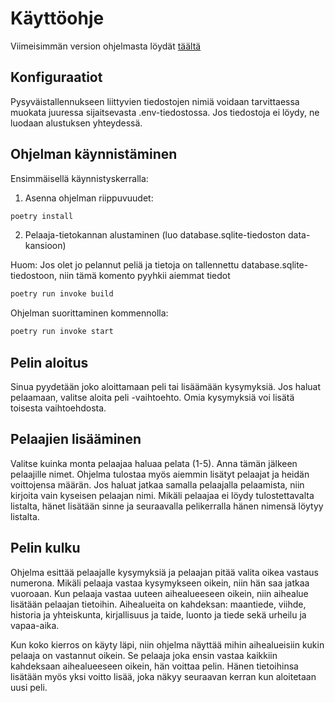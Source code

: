 # Käyttöohje

Viimeisimmän version ohjelmasta löydät [täältä](https://github.com/veskurau/ot-harjoitustyo/releases)

## Konfiguraatiot

Pysyväistallennukseen liittyvien tiedostojen nimiä voidaan tarvittaessa muokata juuressa sijaitsevasta .env-tiedostossa. Jos tiedostoja ei löydy, ne luodaan alustuksen yhteydessä. 

## Ohjelman käynnistäminen

Ensimmäisellä käynnistyskerralla: 

1) Asenna ohjelman riippuvuudet:

```bash
poetry install
```

2) Pelaaja-tietokannan alustaminen (luo database.sqlite-tiedoston data-kansioon) 

Huom: Jos olet jo pelannut peliä ja tietoja on tallennettu database.sqlite-tiedostoon, niin tämä komento pyyhkii aiemmat tiedot

```bash
poetry run invoke build
```


Ohjelman suorittaminen kommennolla:

```bash
poetry run invoke start
```

## Pelin aloitus

Sinua pyydetään joko aloittamaan peli tai lisäämään kysymyksiä. Jos haluat pelaamaan, valitse aloita peli -vaihtoehto. Omia kysymyksiä voi lisätä toisesta vaihtoehdosta. 

## Pelaajien lisääminen

Valitse kuinka monta pelaajaa haluaa pelata (1-5). Anna tämän jälkeen pelaajille nimet. Ohjelma tulostaa myös aiemmin lisätyt pelaajat ja heidän voittojensa määrän. Jos haluat jatkaa samalla pelaajalla pelaamista, niin kirjoita vain kyseisen pelaajan nimi. Mikäli pelaajaa ei löydy tulostettavalta listalta, hänet lisätään sinne ja seuraavalla pelikerralla hänen nimensä löytyy listalta. 

## Pelin kulku

Ohjelma esittää pelaajalle kysymyksiä ja pelaajan pitää valita oikea vastaus numerona. 
Mikäli pelaaja vastaa kysymykseen oikein, niin hän saa jatkaa vuoroaan. Kun pelaaja vastaa uuteen aihealueeseen oikein, niin aihealue lisätään pelaajan tietoihin. Aihealueita on kahdeksan: maantiede, viihde, historia ja yhteiskunta, kirjallisuus ja taide, luonto ja tiede sekä urheilu ja vapaa-aika. 

Kun koko kierros on käyty läpi, niin ohjelma näyttää mihin aihealueisiin kukin pelaaja on vastannut oikein. Se pelaaja joka ensin vastaa kaikkiin kahdeksaan aihealueeseen oikein, hän voittaa pelin. Hänen tietoihinsa lisätään myös yksi voitto lisää, joka näkyy seuraavan kerran kun aloitetaan uusi peli. 

